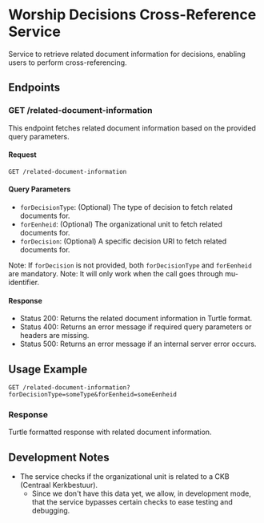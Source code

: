 # Worship Decisions Cross-Reference Service

Service to retrieve related document information for decisions, enabling users to perform cross-referencing.

## Endpoints

### GET /related-document-information

This endpoint fetches related document information based on the provided query parameters.

#### Request
```
GET /related-document-information
```
#### Query Parameters

- `forDecisionType`: (Optional) The type of decision to fetch related documents for.
- `forEenheid`: (Optional) The organizational unit to fetch related documents for.
- `forDecision`: (Optional) A specific decision URI to fetch related documents for.

Note: If `forDecision` is not provided, both `forDecisionType` and `forEenheid` are mandatory.
Note: It will only work when the call goes through mu-identifier.
#### Response

- Status 200: Returns the related document information in Turtle format.
- Status 400: Returns an error message if required query parameters or headers are missing.
- Status 500: Returns an error message if an internal server error occurs.

## Usage Example
```
GET /related-document-information?forDecisionType=someType&forEenheid=someEenheid
```
### Response

Turtle formatted response with related document information.

## Development Notes

- The service checks if the organizational unit is related to a CKB (Centraal Kerkbestuur).
  - Since we don't have this data yet, we allow, in development mode, that the service bypasses certain checks to ease testing and debugging.
